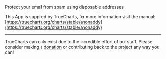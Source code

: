 Protect your email from spam using disposable addresses.

This App is supplied by TrueCharts, for more information visit the manual: [https://truecharts.org/charts/stable/anonaddy](https://truecharts.org/charts/stable/anonaddy)

---

TrueCharts can only exist due to the incredible effort of our staff.
Please consider making a [donation](https://truecharts.org/sponsor) or contributing back to the project any way you can!
